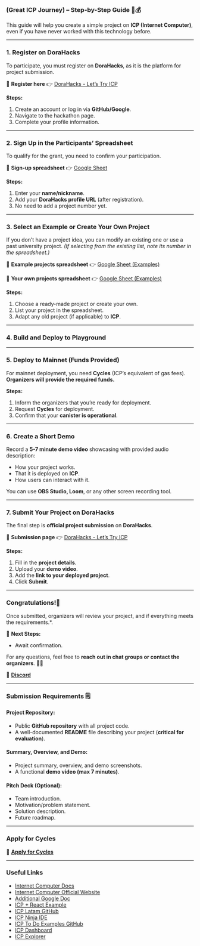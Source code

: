 ### **(Great ICP Journey) – Step-by-Step Guide 🚀💰**

This guide will help you create a simple project on **ICP (Internet Computer)**, even if you have never worked with this technology before.

---

### **1. Register on DoraHacks**

To participate, you must register on **DoraHacks**, as it is the platform for project submission.

🔗 **Register here** 👉 [DoraHacks - Let’s Try ICP](https://dorahacks.io/hackathon/lets-try-icp/buidl)

**Steps:**

1. Create an account or log in via **GitHub/Google**.
2. Navigate to the hackathon page.
3. Complete your profile information.

---

### **2. Sign Up in the Participants’ Spreadsheet**

To qualify for the grant, you need to confirm your participation.

🔗 **Sign-up spreadsheet** 👉 [Google Sheet](https://docs.google.com/spreadsheets/d/1och3Bb6K1depwzRS3SY_r0k_-FkDMOggcls8TWI5x0s/edit?gid=628633883#gid=628633883)

**Steps:**

1. Enter your **name/nickname**.
2. Add your **DoraHacks profile URL** (after registration).
3. No need to add a project number yet.

---

### **3. Select an Example or Create Your Own Project**

If you don’t have a project idea, you can modify an existing one or use a past university project. _(If selecting from the existing list, note its number in the spreadsheet.)_

🔗 **Example projects spreadsheet** 👉 [Google Sheet (Examples)](https://docs.google.com/spreadsheets/d/1och3Bb6K1depwzRS3SY_r0k_-FkDMOggcls8TWI5x0s/edit?gid=0#gid=0)

🔗 **Your own projects spreadsheet** 👉 [Google Sheet (Examples)](https://docs.google.com/spreadsheets/d/1och3Bb6K1depwzRS3SY_r0k_-FkDMOggcls8TWI5x0s/edit?gid=581397539#gid=581397539)

**Steps:**

1. Choose a ready-made project or create your own.
2. List your project in the spreadsheet.
3. Adapt any old project (if applicable) to **ICP**.
---

### **4. Build and Deploy to Playground**

---

### **5. Deploy to Mainnet (Funds Provided)**

For mainnet deployment, you need **Cycles** (ICP’s equivalent of gas fees). **Organizers will provide the required funds.**

**Steps:**

1. Inform the organizers that you’re ready for deployment.
2. Request **Cycles** for deployment. 
3. Confirm that your **canister is operational**.

---

### **6. Create a Short Demo**

Record a **5-7 minute demo video** showcasing with provided audio description:

- How your project works.
- That it is deployed on **ICP**.
- How users can interact with it.

You can use **OBS Studio, Loom**, or any other screen recording tool.

---

### **7. Submit Your Project on DoraHacks**

The final step is **official project submission** on **DoraHacks**.

🔗 **Submission page** 👉 [DoraHacks - Let’s Try ICP](https://dorahacks.io/hackathon/lets-try-icp/buidl)

**Steps:**

1. Fill in the **project details**.
2. Upload your **demo video**.
3. Add the **link to your deployed project**.
4. Click **Submit**.

---

### **Congratulations!🎉**

Once submitted, organizers will review your project, and if everything meets the requirements.*.

🔹 **Next Steps:**

- Await confirmation.


For any questions, feel free to **reach out in chat groups or contact the organizers**. 🚀🔥

🔗 **[Discord](https://discord.gg/9E4D9KNs)**

---

### **Submission Requirements 🗒️**

#### **Project Repository:**

- Public **GitHub repository** with all project code.
- A well-documented **README** file describing your project (**critical for evaluation**).


#### **Summary, Overview, and Demo:**

- Project summary, overview, and demo screenshots.
- A functional **demo video (max 7 minutes)**.

#### **Pitch Deck (Optional):**

- Team introduction.
- Motivation/problem statement.
- Solution description.
- Future roadmap.

---

### **Apply for Cycles**

🔗 **[Apply for Cycles](https://tally.so/r/wkvxLZ)**

---

### **Useful Links**

- [Internet Computer Docs](https://internetcomputer.org/docs/building-apps/getting-started/quickstart)
- [Internet Computer Official Website](https://internetcomputer.org)
- [Additional Google Doc](https://docs.google.com/document/d/1yN924UuQMmxkF0kuNaKa1vIHpPDGPEQd/edit)
- [ICP + React Example](https://github.com/Zona-Tres/building-in-icp-with-react/tree/main)
- [ICP Latam GitHub](https://github.com/ICP-Latam)
- [ICP Ninja IDE](https://icp.ninja)
- [ICP To Do Examples GitHub](https://github.com/Stephen-Kimoi/ICP-to-do-examples)
- [ICP Dashboard](https://dashboard.internetcomputer.org/)
- [ICP Explorer](https://www.icpexplorer.org/#/)


